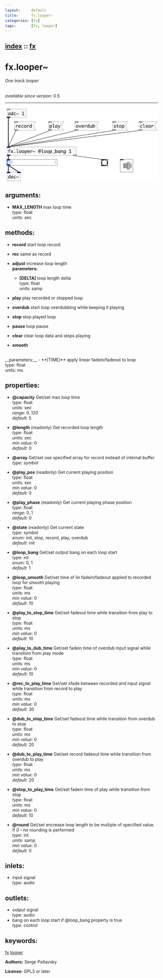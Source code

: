 ```yaml
---
layout:     default
title:      fx.looper~
categories: [fx]
tags:       [fx, looper]
---
```

[index](index.html) :: [fx](category_fx.html)
---

# fx.looper~

###### One track looper

*available since version:* 0.5

---




[![example](../examples/img/fx.looper~.jpg)](../examples/pd/fx.looper~.pd)



## arguments:

* **MAX_LENGTH**
max loop time<br>
_type:_ float<br>
_units:_ sec<br>



## methods:

* **record**
start loop record<br>

* **rec**
same as record<br>

* **adjust**
increase loop length<br>
  __parameters:__
  - **[DELTA]** loop length delta<br>
    type: float <br>
    units: samp <br>

* **play**
play recorded or stopped loop<br>

* **overdub**
start loop overdubbing while keeping it playing<br>

* **stop**
stop played loop<br>

* **pause**
loop pause<br>

* **clear**
clear loop data and stops playing<br>

* **smooth**
<br>
  __parameters:__
  - **[TIME]** apply linear fadein/fadeout to loop<br>
    type: float <br>
    units: ms <br>




## properties:

* **@capacity** 
Get/set max loop time<br>
_type:_ float<br>
_units:_ sec<br>
_range:_ 0..120<br>
_default:_ 5<br>

* **@length** (readonly)
Get recorded loop length<br>
_type:_ float<br>
_units:_ sec<br>
_min value:_ 0<br>
_default:_ 0<br>

* **@array** 
Get/set use specified array for record instead of internal buffer<br>
_type:_ symbol<br>

* **@play_pos** (readonly)
Get current playing position<br>
_type:_ float<br>
_units:_ sec<br>
_min value:_ 0<br>
_default:_ 0<br>

* **@play_phase** (readonly)
Get current playing phase position<br>
_type:_ float<br>
_range:_ 0..1<br>
_default:_ 0<br>

* **@state** (readonly)
Get current state<br>
_type:_ symbol<br>
_enum:_ init, stop, record, play, overdub<br>
_default:_ init<br>

* **@loop_bang** 
Get/set output bang on each loop start<br>
_type:_ int<br>
_enum:_ 0, 1<br>
_default:_ 1<br>

* **@loop_smooth** 
Get/set time of lin fadein/fadeout applied to recorded loop for smooth playing<br>
_type:_ float<br>
_units:_ ms<br>
_min value:_ 0<br>
_default:_ 10<br>

* **@play_to_stop_time** 
Get/set fadeout time while transition from play to stop<br>
_type:_ float<br>
_units:_ ms<br>
_min value:_ 0<br>
_default:_ 10<br>

* **@play_to_dub_time** 
Get/set fadein time of overdub input signal while transition from play mode<br>
_type:_ float<br>
_units:_ ms<br>
_min value:_ 0<br>
_default:_ 10<br>

* **@rec_to_play_time** 
Get/set xfade between recorded and input signal while transition from record to play<br>
_type:_ float<br>
_units:_ ms<br>
_min value:_ 0<br>
_default:_ 30<br>

* **@dub_to_stop_time** 
Get/set fadeout time while transition from overdub to stop<br>
_type:_ float<br>
_units:_ ms<br>
_min value:_ 0<br>
_default:_ 20<br>

* **@dub_to_play_time** 
Get/set record fadeout time while transition from overdub to play<br>
_type:_ float<br>
_units:_ ms<br>
_min value:_ 0<br>
_default:_ 20<br>

* **@stop_to_play_time** 
Get/set fadein time of play while transition from stop<br>
_type:_ float<br>
_units:_ ms<br>
_min value:_ 0<br>
_default:_ 10<br>

* **@round** 
Get/set encrease loop length to be multiple of specified value. If *0* - no rounding is
performed<br>
_type:_ int<br>
_units:_ samp<br>
_min value:_ 0<br>
_default:_ 0<br>



## inlets:

* input signal<br>
_type:_ audio



## outlets:

* output signal<br>
_type:_ audio
* bang on each loop start if @loop_bang property is true<br>
_type:_ control



## keywords:

[fx](keywords/fx.html)
[looper](keywords/looper.html)






**Authors:** Serge Poltavsky




**License:** GPL3 or later





